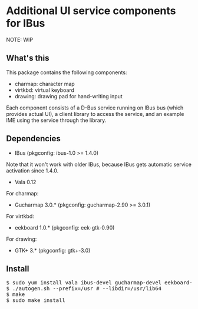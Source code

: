Additional UI service components for IBus
================================

NOTE: WIP

What's this
-------------------------

This package contains the following components:

* charmap: character map
* virtkbd: virtual keyboard
* drawing: drawing pad for hand-writing input

Each component consists of a D-Bus service running on IBus bus (which
provides actual UI), a client library to access the service, and an
example IME using the service through the library.

Dependencies
-------------------------------

* IBus (pkgconfig: ibus-1.0 >= 1.4.0)

Note that it won't work with older IBus, because IBus gets automatic
service activation since 1.4.0.

* Vala 0.12

For charmap:

* Gucharmap 3.0.* (pkgconfig: gucharmap-2.90 >= 3.0.1)

For virtkbd:

* eekboard 1.0.* (pkgconfig: eek-gtk-0.90)

For drawing:

* GTK+ 3.* (pkgconfig: gtk+-3.0)

Install
-------------------------------

<pre>
$ sudo yum install vala ibus-devel gucharmap-devel eekboard-devel ...
$ ./autogen.sh --prefix=/usr # --libdir=/usr/lib64
$ make
$ sudo make install
</pre>

